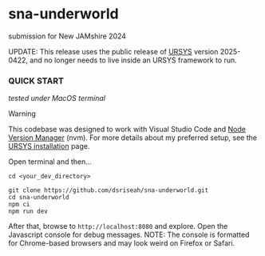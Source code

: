 # sna-underworld
submission for New JAMshire 2024

UPDATE: This release uses the public release of [URSYS](https://github.com/dsriseah/ursys/) version 2025-0422, and no longer needs to live inside an URSYS framework to run.

### QUICK START

_tested under MacOS terminal_

> [!WARNING]
> This codebase was designed to work with Visual Studio Code and [Node Version Manager](https://github.com/nvm-sh/nvm) (nvm). For more details about my preferred setup, see the [URSYS installation](https://github.com/dsriseah/ursys/wiki/Installation) page. 

Open terminal and then...
```
cd <your_dev_directory>

git clone https://github.com/dsriseah/sna-underworld.git
cd sna-underworld
npm ci
npm run dev
```
After that, browse to `http://localhost:8080` and explore. Open the Javascript console for debug messages. NOTE: The console is formatted for Chrome-based browsers and may look weird on Firefox or Safari.
